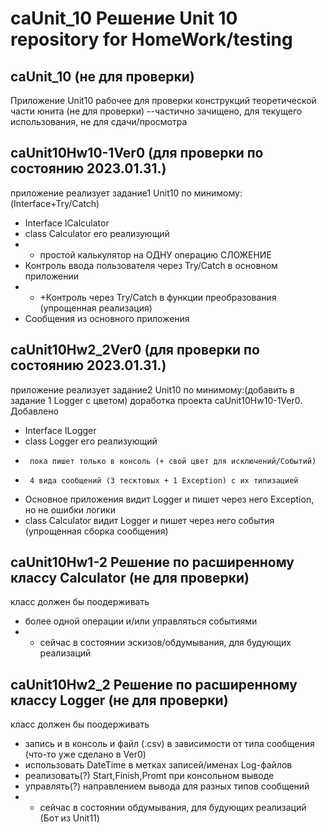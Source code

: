 # caUnit_10 Решение Unit 10 repository for HomeWork/testing
## caUnit_10  (не для проверки)
Приложение Unit10 рабочее для проверки конструкций теоретической части юнита (не для проверки)
--частично зачищено, для текущего использования, не для сдачи/просмотра

## caUnit10Hw10-1Ver0 (для проверки по состоянию 2023.01.31.)
приложение реализует задание1 Unit10 по минимому:(Interface+Try/Catch)
- Interface ICalculator
- class Calculator его реализующий 
- - простой калькулятор на ОДНУ операцию СЛОЖЕНИЕ
- Контроль ввода пользователя через Try/Catch в основном приложении
- - +Контроль через Try/Catch в функции преобразования (упрощенная реализация) 
- Сообщения из основного приложения

## caUnit10Hw2_2Ver0 (для проверки по состоянию 2023.01.31.)
приложение реализует задание2 Unit10 по минимому:(добавить в задание 1 Logger с цветом)
доработка проекта caUnit10Hw10-1Ver0. 
Добавлено
- Interface ILogger
- class Logger его реализующий
-      пока пишет только в консоль (+ свой цвет для исключений/Событий)
-      4 вида сообщений (3 тесктовых + 1 Exception) с их типизацией
- Основное приложения видит Logger и пишет через него Exception, но не ошибки логики
- class Calculator видит Logger и пишет через него события (упрощенная сборка сообщения)

## caUnit10Hw1-2 Решение по расширенному классу Calculator (не для проверки)
класс должен бы поодерживать
- более одной операции и/или управляться событиями
- - сейчас в состоянии эскизов/обдумывания, для будующих реализаций

## caUnit10Hw2_2 Решение по расширенному классу Logger (не для проверки)
класс должен бы поодерживать
- запись и в консоль и файл (.csv) в зависимости от типа сообщения (что-то уже сделано в Ver0)
- использовать DateTime в метках записей/именах Log-файлов
- реализовать(?) Start,Finish,Promt при консольном выводе
- управлять(?) направлением вывода для разных типов сообщений
- - сейчас в состоянии обдумывания, для будующих реализаций (Бот из Unit11)
